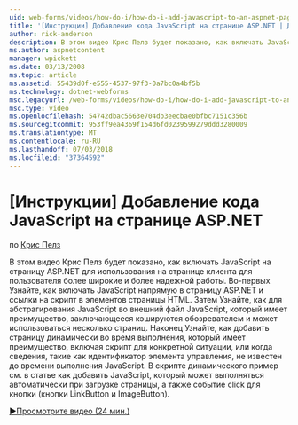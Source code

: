 ```yaml
---
uid: web-forms/videos/how-do-i/how-do-i-add-javascript-to-an-aspnet-page
title: '[Инструкции] Добавление кода JavaScript на странице ASP.NET | Документация Майкрософт'
author: rick-anderson
description: В этом видео Крис Пелз будет показано, как включать JavaScript на страницу ASP.NET для использования на странице клиента для пользователя более широкие и более надежной работы...
ms.author: aspnetcontent
manager: wpickett
ms.date: 03/13/2008
ms.topic: article
ms.assetid: 55439d0f-e555-4537-97f3-0a7bc0a4bf5b
ms.technology: dotnet-webforms
msc.legacyurl: /web-forms/videos/how-do-i/how-do-i-add-javascript-to-an-aspnet-page
msc.type: video
ms.openlocfilehash: 54742dbac5663e704db3eecbae0bfbc7151c356b
ms.sourcegitcommit: 953ff9ea4369f154d6fd0239599279ddd3280009
ms.translationtype: MT
ms.contentlocale: ru-RU
ms.lasthandoff: 07/03/2018
ms.locfileid: "37364592"
---
```

<a name="how-do-i-add-javascript-to-an-aspnet-page"></a>[Инструкции] Добавление кода JavaScript на странице ASP.NET
====================
по [Крис Пелз](https://twitter.com/chrispels)

В этом видео Крис Пелз будет показано, как включать JavaScript на страницу ASP.NET для использования на странице клиента для пользователя более широкие и более надежной работы. Во-первых Узнайте, как включать JavaScript напрямую в страницу ASP.NET и ссылки на скрипт в элементов страницы HTML. Затем Узнайте, как для абстрагирования JavaScript во внешний файл JavaScript, который имеет преимущество, заключающееся кэшируются обозревателем и может использоваться несколько страниц. Наконец Узнайте, как добавить страницу динамически во время выполнения, который имеет преимущество, включая скрипт для конкретной ситуации, или когда сведения, такие как идентификатор элемента управления, не известен до времени выполнения JavaScript. В скрипте динамического пример см. в статье как добавить JavaScript, который может выполняться автоматически при загрузке страницы, а также событие click для кнопки (кнопки LinkButton и ImageButton).

[&#9654;Просмотрите видео (24 мин.)](https://channel9.msdn.com/Blogs/ASP-NET-Site-Videos/how-do-i-add-javascript-to-an-aspnet-page)
